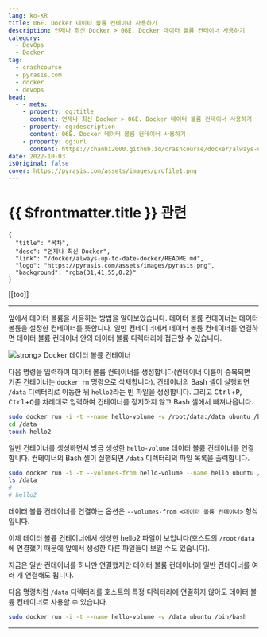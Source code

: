 ```yaml
---
lang: ko-KR
title: 06E. Docker 데이터 볼륨 컨테이너 사용하기
description: 언제나 최신 Docker > 06E. Docker 데이터 볼륨 컨테이너 사용하기
category: 
  - DevOps
  - Docker
tag: 
  - crashcourse
  - pyrasis.com
  - docker
  - devops
head:
  - - meta:
    - property: og:title
      content: 언제나 최신 Docker > 06E. Docker 데이터 볼륨 컨테이너 사용하기
    - property: og:description
      content: 06E. Docker 데이터 볼륨 컨테이너 사용하기
    - property: og:url
      content: https://chanhi2000.github.io/crashcourse/docker/always-up-to-date-docker/06E.html
date: 2022-10-03
isOriginal: false
cover: https://pyrasis.com/assets/images/profile1.png
---
```


# {{ $frontmatter.title }} 관련

```component VPCard
{
  "title": "목차",
  "desc": "언제나 최신 Docker",
  "link": "/docker/always-up-to-date-docker/README.md",
  "logo": "https://pyrasis.com/assets/images/pyrasis.png",
  "background": "rgba(31,41,55,0.2)"
}
```

[[toc]]

---

<SiteInfo
  name="6장 - 5. Docker 데이터 볼륨 컨테이너 사용하기"
  desc="언제나 최신 Docker"
  url="https://pyrasis.com/jHLsAlwaysUpToDateDocker/Unit06/05"
  logo="https://pyrasis.com/assets/images/pyrasis.png"
  preview="https://pyrasis.com/assets/images/profile1.png"/>

앞에서 데이터 볼륨을 사용하는 방법을 알아보았습니다. 데이터 볼륨 컨테이너는 데이터 볼륨을 설정한 컨테이너를 뜻합니다. 일반 컨테이너에서 데이터 볼륨 컨테이너를 연결하면 데이터 볼륨 컨테이너 안의 데이터 볼륨 디렉터리에 접근할 수 있습니다.

![strong> Docker 데이터 볼륨 컨테이너](https://pyrasis.com/assets/images/jHLsAlwaysUpToDateDocker/Unit06/7.png)

다음 명령을 입력하여 데이터 볼륨 컨테이너를 생성합니다(컨테이너 이름이 중복되면 기존 컨테이너는 `docker rm` 명령으로 삭제합니다). 컨테이너의 Bash 셸이 실행되면 <FontIcon icon="fas fa-folder-open"/>`/data` 디렉터리로 이동한 뒤 <FontIcon icon="fas fa-file-lines"/>`hello2`라는 빈 파일을 생성합니다. 그리고 <kbd>Ctrl</kbd>+<kbd>P</kbd>, <kbd>Ctrl</kbd>+<kbd>Q</kbd>를 차례대로 입력하여 컨테이너를 정지하지 않고 Bash 셸에서 빠져나옵니다.

```sh
sudo docker run -i -t --name hello-volume -v /root/data:/data ubuntu /bin/bash
cd /data
touch hello2
```

일반 컨테이너를 생성하면서 방금 생성한 `hello-volume` 데이터 볼륨 컨테이너를 연결합니다. 컨테이너의 Bash 셸이 실행되면 <FontIcon icon="fas fa-folder-open"/>`/data` 디렉터리의 파일 목록을 출력합니다.

```sh
sudo docker run -i -t --volumes-from hello-volume --name hello ubuntu /bin/bash
ls /data
# 
# hello2
```

데이터 볼륨 컨테이너를 연결하는 옵션은 `--volumes-from <데이터 볼륨 컨테이너>` 형식입니다.

이제 데이터 볼륨 컨테이너에서 생성한 hello2 파일이 보입니다(호스트의 <FontIcon icon="fas fa-folder-open"/>`/root/data`에 연결했기 때문에 앞에서 생성한 다른 파일들이 보일 수도 있습니다).

지금은 일반 컨테이너를 하나만 연결했지만 데이터 볼륨 컨테이너에 일반 컨테이너를 여러 개 연결해도 됩니다.

다음 명령처럼 <FontIcon icon="fas fa-folder-open"/>`/data` 디렉터리를 호스트의 특정 디렉터리에 연결하지 않아도 데이터 볼륨 컨테이너로 사용할 수 있습니다.

```sh
sudo docker run -i -t --name hello-volume -v /data ubuntu /bin/bash
```

---

<TagLinks />